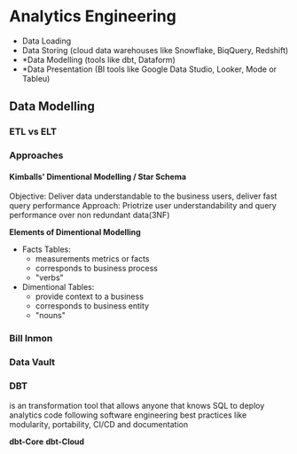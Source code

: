 
# Analytics Engineering
- Data Loading
- Data Storing (cloud data warehouses like Snowflake, BiqQuery, Redshift)
- *Data Modelling (tools like dbt, Dataform)
- *Data Presentation (BI tools like Google Data Studio, Looker, Mode or Tableu)


## Data Modelling

### ETL vs ELT


### Approaches

#### Kimballs' Dimentional Modelling / Star Schema
Objective: Deliver data understandable to the business users, deliver fast query performance
Approach: Priotrize user understandability and query performance over non redundant data(3NF)

**Elements of Dimentional Modelling** 
- Facts Tables: 
    -  measurements metrics or facts
    -  corresponds to business process
    -  "verbs"
- Dimentional Tables:
    - provide context to a business
    - corresponds to business entity
    - "nouns"

<!-- TODO -->
### Bill Inmon 
### Data Vault

### DBT
is an transformation tool that allows anyone that knows SQL to deploy analytics code 
following software engineering best practices like modularity, portability, CI/CD and documentation

<!-- TODO: Spart vs DBT -->

**dbt-Core**
**dbt-Cloud**